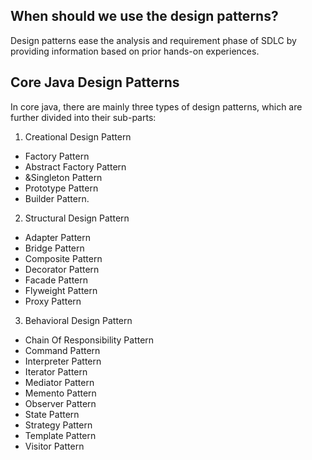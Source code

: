 ## When should we use the design patterns?

Design patterns ease the analysis and requirement phase of SDLC by providing information based on prior hands-on experiences.

## Core Java Design Patterns
In core java, there are mainly three types of design patterns, which are further divided into their sub-parts:

1. Creational Design Pattern
* Factory Pattern
* Abstract Factory Pattern
* &Singleton Pattern
* Prototype Pattern
* Builder Pattern.
2. Structural Design Pattern
* Adapter Pattern
* Bridge Pattern
* Composite Pattern
* Decorator Pattern
* Facade Pattern
* Flyweight Pattern
* Proxy Pattern
3. Behavioral Design Pattern
* Chain Of Responsibility Pattern
* Command Pattern
* Interpreter Pattern
* Iterator Pattern
* Mediator Pattern
* Memento Pattern
* Observer Pattern
* State Pattern
* Strategy Pattern
* Template Pattern
* Visitor Pattern
